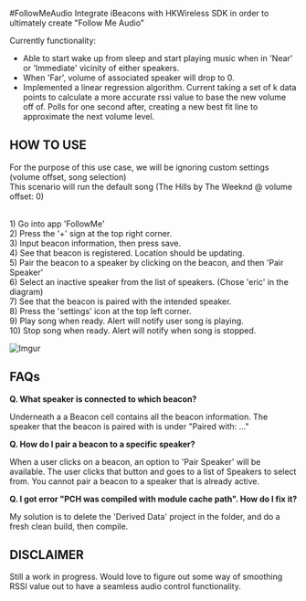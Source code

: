 #FollowMeAudio
Integrate iBeacons with HKWireless SDK in order to ultimately create "Follow Me Audio"

Currently functionality: 
- Able to start wake up from sleep and start playing music when in 'Near' or 'Immediate' vicinity of either speakers. 
- When 'Far', volume of associated speaker will drop to 0. 
- Implemented a linear regression algorithm. Current taking a set of k data points to calculate a more accurate rssi value to base the new volume off of. Polls for one second after, creating a new best fit line to approximate the next volume level. 

HOW TO USE
----------

For the purpose of this use case, we will be ignoring custom settings (volume offset, song selection)
<br> This scenario will run the default song (The Hills by The Weeknd @ volume offset: 0)

<br> 1) Go into app 'FollowMe'
<br> 2) Press the '+' sign at the top right corner. 
<br> 3) Input beacon information, then press save.
<br> 4) See that beacon is registered. Location should be updating. 
<br> 5) Pair the beacon to a speaker by clicking on the beacon, and then 'Pair Speaker'
<br> 6) Select an inactive speaker from the list of speakers. (Chose 'eric' in the diagram)
<br> 7) See that the beacon is paired with the intended speaker.
<br> 8) Press the 'settings' icon at the top left corner.
<br> 9) Play song when ready. Alert will notify user song is playing. 
<br> 10) Stop song when ready. Alert will notify when song is stopped. 

![Imgur](http://i.imgur.com/7u7zRaw.png)

FAQs
----

<b> Q. What speaker is connected to which beacon? </b>

Underneath a a Beacon cell contains all the beacon information. The speaker that the beacon is paired with is under "Paired with: ..."

<b> Q. How do I pair a beacon to a specific speaker? </b>

When a user clicks on a beacon, an option to 'Pair Speaker' will be available. The user clicks that button and goes to a list of Speakers to select from. You cannot pair a beacon to a speaker that is already active. 

<b> Q. I got error "PCH was compiled with module cache path". How do I fix it? </b>

My solution is to delete the 'Derived Data' project in the folder, and do a fresh clean build, then compile.

DISCLAIMER
---------

Still a work in progress. Would love to figure out some way of smoothing RSSI value out to have a seamless audio control functionality. 
